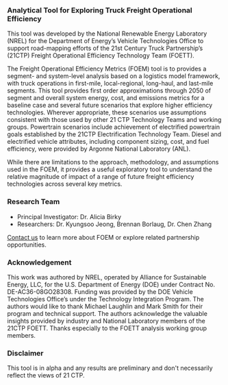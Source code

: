 ### Analytical Tool for Exploring Truck Freight Operational Efficiency

This tool was developed by the National Renewable Energy Laboratory (NREL) for the Department of Energy’s Vehicle Technologies Office to support road-mapping efforts of the 21st Century Truck Partnership’s (21CTP) Freight Operational Efficiency Technology Team (FOETT).

The Freight Operational Efficiency Metrics (FOEM) tool is to provides a segment- and system-level analysis based on a logistics model framework, with truck operations in first-mile, local-regional, long-haul, and last-mile segments. This tool provides first order approximations through 2050 of segment and overall system energy, cost, and emissions metrics for a baseline case and several future scenarios that explore higher efficiency technologies. Wherever appropriate, these scenarios use assumptions consistent with those used by other 21 CTP Technology Teams and working groups.  Powertrain scenarios include achievement of electrified powertrain goals established by the 21CTP Electrification Technology Team. Diesel and electrified vehicle attributes, including component sizing, cost, and fuel efficiency, were provided by Argonne National Laboratory (ANL).

While there are limitations to the approach, methodology, and assumptions used in the FOEM, it provides a useful exploratory tool to understand the relative magnitude of impact of a range of future freight efficiency technologies across several key metrics.

### Research Team 
+ Principal Investigator: Dr. Alicia Birky
+ Researchers: Dr. Kyungsoo Jeong, Brennan Borlaug, Dr. Chen Zhang

[Contact us](mailto:alicia.birky@nrel.gov) to learn more about FOEM or explore related partnership opportunities.

### Acknowledgement

This work was authored by NREL, operated by Alliance for Sustainable Energy, LLC, for the U.S. Department of Energy (DOE) under Contract No. DE-AC36-08GO28308. Funding was provided by the DOE Vehicle Technologies Office’s under the Technology Integration Program. The authors would like to thank Michael Laughlin and Mark Smith for their program and technical support. The authors acknowledge the valuable insights provided by industry and National Laboratory members of the 21CTP FOETT. Thanks especially to the FOETT analysis working group members. 


### Disclaimer

This tool is in alpha and any results are preliminary and don't necessarily reflect the views of 21 CTP. 
